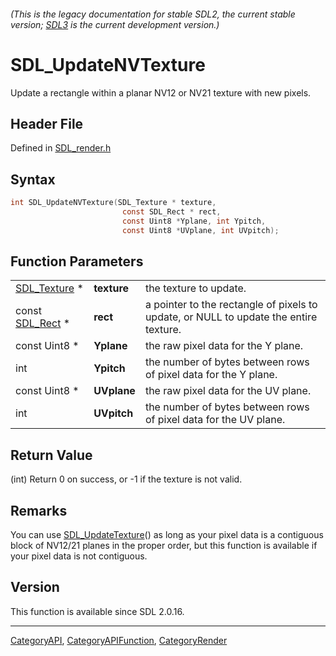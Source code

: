 ###### (This is the legacy documentation for stable SDL2, the current stable version; [SDL3](https://wiki.libsdl.org/SDL3/) is the current development version.)
# SDL_UpdateNVTexture

Update a rectangle within a planar NV12 or NV21 texture with new pixels.

## Header File

Defined in [SDL_render.h](https://github.com/libsdl-org/SDL/blob/SDL2/include/SDL_render.h)

## Syntax

```c
int SDL_UpdateNVTexture(SDL_Texture * texture,
                         const SDL_Rect * rect,
                         const Uint8 *Yplane, int Ypitch,
                         const Uint8 *UVplane, int UVpitch);
```

## Function Parameters

|                              |             |                                                                                       |
| ---------------------------- | ----------- | ------------------------------------------------------------------------------------- |
| [SDL_Texture](SDL_Texture) * | **texture** | the texture to update.                                                                |
| const [SDL_Rect](SDL_Rect) * | **rect**    | a pointer to the rectangle of pixels to update, or NULL to update the entire texture. |
| const Uint8 *                | **Yplane**  | the raw pixel data for the Y plane.                                                   |
| int                          | **Ypitch**  | the number of bytes between rows of pixel data for the Y plane.                       |
| const Uint8 *                | **UVplane** | the raw pixel data for the UV plane.                                                  |
| int                          | **UVpitch** | the number of bytes between rows of pixel data for the UV plane.                      |

## Return Value

(int) Return 0 on success, or -1 if the texture is not valid.

## Remarks

You can use [SDL_UpdateTexture](SDL_UpdateTexture)() as long as your pixel
data is a contiguous block of NV12/21 planes in the proper order, but this
function is available if your pixel data is not contiguous.

## Version

This function is available since SDL 2.0.16.

----
[CategoryAPI](CategoryAPI), [CategoryAPIFunction](CategoryAPIFunction), [CategoryRender](CategoryRender)

